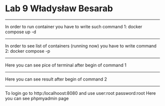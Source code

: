 
# Lab 9 Władysław Besarab 
-----------------------------------------------------------------
In order to run container you have to write such command 1:
docker compose up -d

-----------------------------------------------------------------

In order to see list of containers (running now) you have to write command 2:
docker compose -p

-----------------------------------------------------------------

Here you can see pice of terminal after begin of command 1

-----------------------------------------------------------------

Here you can see result after begin of command 2

-----------------------------------------------------------------
To login go to http:/localhoost:8080 and use user:root password:root
Here you can see phpmyadmin page


